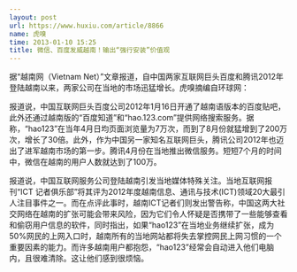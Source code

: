 ```yaml
---
layout: post
url: https://www.huxiu.com/article/8866
name: 虎嗅
time: 2013-01-10 15:25
title: 微信、百度发威越南！输出“强行安装”价值观
---
```

据“越南网（Vietnam Net）”文章报道，自中国两家互联网巨头百度和腾讯2012年登陆越南以来，两家公司在当地的市场迅猛增长。虎嗅摘编自环球网：

报道说，中国互联网巨头百度公司2012年1月16日开通了越南语版本的百度贴吧，此外还通过越南版的“百度知道”和“hao.123.com”提供网络搜索服务。据称，“hao123”在当年4月日均页面浏览量为7万次，而到了8月份就猛增到了200万次，增长了30倍。此外，作为中国另一家知名互联网巨头，腾讯公司2012年也迈出了进军越南市场的第一步。腾讯4月份在当地推出微信服务。短短7个月的时间中，微信在越南的用户人数就达到了100万。

报道说，中国互联网服务公司登陆越南引发当地媒体特殊关注。当地互联网报刊“ICT 记者俱乐部”将其评为2012年度越南信息、通讯与技术(ICT)领域20大最引人注目事件之一。而在点评此事时，越南ICT记者们则发出警告称，中国这两大社交网络在越南的扩张可能会带来风险，因为它们令人怀疑是否携带了一些能够查看和偷窃用户信息的软件，同时指出，如果“hao123”在当地业务继续扩张，成为50%网民的上网入口时，越南所有的当地网站都将失去掌控网民上网习惯的一个重要因素的能力。而许多越南用户都抱怨，“hao123”经常会自动进入他们电脑内，且很难清除。这让他们感到很烦恼。

